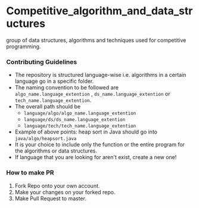 # Competitive_algorithm_and_data_structures
group of data structures, algorithms and techniques used for competitive programming.

### Contributing Guidelines
- The repository is structured language-wise i.e. algorithms in a certain language go in a specific folder.
- The naming convention to be followed are ```algo_name.language_extention``` , ```ds_name.language_extention``` or ```tech_name.language_extention```.
- The overall path should be
    - ```language/algo/algo_name.language_extention```
    - ```language/ds/ds_name.language_extention```
    - ```language/tech/tech_name.language_extention```
- Example of above points: heap sort in Java should go into `java/algo/heapsort.java`
- It is your choice to include only the function or the entire program for the algorithms or data structures.
- If language that you are looking for aren't exist, create a new one!

### How to make PR
1. Fork Repo onto your own account.
2. Make your changes on your forked repo.
3. Make Pull Request to master.
